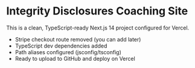 # Integrity Disclosures Coaching Site

This is a clean, TypeScript-ready Next.js 14 project configured for Vercel.
- Stripe checkout route removed (you can add later)
- TypeScript dev dependencies added
- Path aliases configured (jsconfig/tsconfig)
- Ready to upload to GitHub and deploy on Vercel
